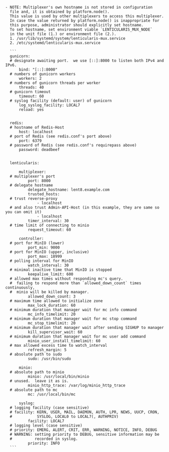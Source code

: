 
    - NOTE: Multiplexer's own hostname is not stored in configuration
      file and, it is obtained by platform.node().
      This value is used by other multiplexers to access this multiplexer.
      In case the value returned by platform.node() is inappropriate for
      this purpose, administrator should explicitly set hostname.
      To set hostname, set environment viable `LENTICULARIS_MUX_NODE`
      in the unit file (1.) or environment file (2.).
      1. /usr/lib/systemd/system/lenticularis-mux.service
      2. /etc/systemd/lenticularis-mux.service

      ```
      gunicorn:
      # designate awaiting port.  we use [::]:8000 to listen both IPv4 and IPv6.
          bind: "[::]:8000"
      # numbers of gunicorn workers
          workers: 2
      # numbers of gunicorn threads per worker
          threads: 40
      # gunicorn timeout
          timeout: 60
      # syslog facility (default: user) of gunicorn
          log_syslog_facility: LOCAL7
          reload: yes


      redis:
      # hostname of Redis-Host
          host: localhost
      # port of Redis (see redis.conf's port above)
          port: 6379
      # password of Redis (see redis.conf's requirepass above)
          password: deadbeef


      lenticularis:

          multiplexer:
      # multiplexer's port
              port: 8000
      # delegate hostname
              delegate_hostname: lent8.example.com
              trusted_hosts:
      # trust reverse-proxy
                  - localhost
      # and also trust Admin-API-Host (in this example, they are same so you can omit it)
                  - localhost
              timer_interval: 30
      # time limit of connecting to minio
              request_timeout: 60

          controller:
      # port for MinIO (lower)
              port_min: 9000
      # port for MinIO (upper, inclusive)
              port_max: 18999
      # polling interval for MinIO
              watch_interval: 30
      # minimal inactive time that MinIO is stopped
              keepalive_limit: 600
      # allowed max times without responding mc's query.
      #  failing to respond more than `allowed_down_count` times continuously,
      #  minio will be killed by manager.
              allowed_down_count: 3
      # maximum time allowed to initialize zone
              max_lock_duration: 60
      # minimum duration that manager wait for mc info command
              mc_info_timelimit: 20
      # minimum duration that manager wait for mc stop command
              mc_stop_timelimit: 20
      # minimum duration that manager wait after sending SIGHUP to manager
              kill_supervisor_wait: 60
      # minimum duration that manager wait for mc user add command
              minio_user_install_timelimit: 60
      # max allowed excess time to watch_interval
              refresh_margin: 5
      # absolute path to sudo
              sudo: /usr/bin/sudo

          minio:
      # absolute path to minio
              minio: /usr/local/bin/minio
      # unused.  leave it as is.
              minio_http_trace: /var/log/minio_http_trace
      # absolute path to mc
              mc: /usr/local/bin/mc

          syslog:
      # logging facility (case sensitive)
      # facility: KERN, USER, MAIL, DAEMON, AUTH, LPR, NEWS, UUCP, CRON,
      #           SYSLOG, LOCAL0 to LOCAL7(, AUTHPRIV)
              facility: LOCAL7
      # logging level (case sensitive)
      # priority: EMERG, ALERT, CRIT, ERR, WARNING, NOTICE, INFO, DEBUG
      # WARNING: setting priority to DEBUG, sensitive information may be
      #          recorded in syslog.
              priority: INFO
      ```
